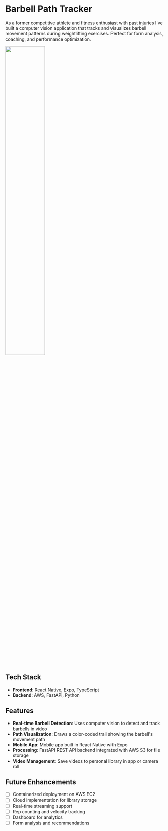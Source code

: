 # Barbell Path Tracker

As a former competitive athlete and fitness enthusiast with past injuries I've built a computer vision application that tracks and visualizes barbell movement patterns during weightlifting exercises. Perfect for form analysis, coaching, and performance optimization.

<img src="demo.gif" width="50%">

## Tech Stack

- **Frontend**: React Native, Expo, TypeScript
- **Backend**: AWS, FastAPI, Python

## Features

- **Real-time Barbell Detection**: Uses computer vision to detect and track barbells in video
- **Path Visualization**: Draws a color-coded trail showing the barbell's movement path
- **Mobile App**: Mobile app built in React Native with Expo
- **Processing**: FastAPI REST API backend integrated with AWS S3 for file storage
- **Video Management**: Save videos to personal library in app or camera roll

## Future Enhancements

- [ ] Containerized deployment on AWS EC2
- [ ] Cloud implementation for library storage
- [ ] Real-time streaming support
- [ ] Rep counting and velocity tracking
- [ ] Dashboard for analytics
- [ ] Form analysis and recommendations
